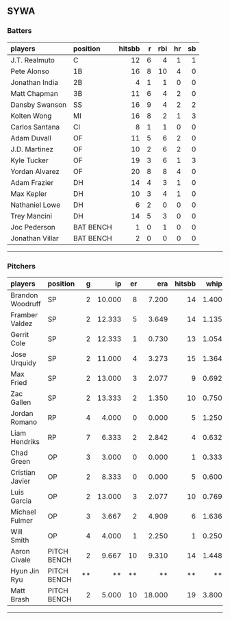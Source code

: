 ## SYWA

### Batters

 |players         |position  | hitsbb|  r| rbi| hr| sb| 
|:---------------|:---------|------:|--:|---:|--:|--:| 
|J.T. Realmuto   |C         |     12|  6|   4|  1|  1| 
|Pete Alonso     |1B        |     16|  8|  10|  4|  0| 
|Jonathan India  |2B        |      4|  1|   1|  0|  0| 
|Matt Chapman    |3B        |     11|  6|   4|  2|  0| 
|Dansby Swanson  |SS        |     16|  9|   4|  2|  2| 
|Kolten Wong     |MI        |     16|  8|   2|  1|  3| 
|Carlos Santana  |CI        |      8|  1|   1|  0|  0| 
|Adam Duvall     |OF        |     11|  5|   6|  2|  0| 
|J.D. Martinez   |OF        |     10|  2|   6|  2|  0| 
|Kyle Tucker     |OF        |     19|  3|   6|  1|  3| 
|Yordan Alvarez  |OF        |     20|  8|   8|  4|  0| 
|Adam Frazier    |DH        |     14|  4|   3|  1|  0| 
|Max Kepler      |DH        |     10|  3|   4|  1|  0| 
|Nathaniel Lowe  |DH        |      6|  2|   0|  0|  0| 
|Trey Mancini    |DH        |     14|  5|   3|  0|  0| 
|Joc Pederson    |BAT BENCH |      1|  0|   1|  0|  0| 
|Jonathan Villar |BAT BENCH |      2|  0|   0|  0|  0| 

* * *

### Pitchers

 
|players          |position    |  g|     ip| er|    era| hitsbb|  whip| so|  w| sv| 
|:----------------|:-----------|--:|------:|--:|------:|------:|-----:|--:|--:|--:| 
|Brandon Woodruff |SP          |  2| 10.000|  8|  7.200|     14| 1.400| 18|  1|  0| 
|Framber Valdez   |SP          |  2| 12.333|  5|  3.649|     14| 1.135|  9|  0|  0| 
|Gerrit Cole      |SP          |  2| 12.333|  1|  0.730|     13| 1.054| 16|  1|  0| 
|Jose Urquidy     |SP          |  2| 11.000|  4|  3.273|     15| 1.364|  9|  1|  0| 
|Max Fried        |SP          |  2| 13.000|  3|  2.077|      9| 0.692| 14|  2|  0| 
|Zac Gallen       |SP          |  2| 13.333|  2|  1.350|     10| 0.750| 12|  2|  0| 
|Jordan Romano    |RP          |  4|  4.000|  0|  0.000|      5| 1.250|  4|  0|  4| 
|Liam Hendriks    |RP          |  7|  6.333|  2|  2.842|      4| 0.632|  8|  0|  5| 
|Chad Green       |OP          |  3|  3.000|  0|  0.000|      1| 0.333|  5|  0|  1| 
|Cristian Javier  |OP          |  2|  8.333|  0|  0.000|      5| 0.600|  9|  1|  0| 
|Luis Garcia      |OP          |  2| 13.000|  3|  2.077|     10| 0.769| 14|  1|  0| 
|Michael Fulmer   |OP          |  3|  3.667|  2|  4.909|      6| 1.636|  0|  0|  0| 
|Will Smith       |OP          |  4|  4.000|  1|  2.250|      1| 0.250|  3|  0|  0| 
|Aaron Civale     |PITCH BENCH |  2|  9.667| 10|  9.310|     14| 1.448| 11|  1|  0| 
|Hyun Jin Ryu     |PITCH BENCH | **|     **| **|     **|     **|    **| **| **| **| 
|Matt Brash       |PITCH BENCH |  2|  5.000| 10| 18.000|     19| 3.800|  6|  0|  0| 


* * *



